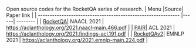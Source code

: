 Open source codes for the RocketQA series of research.
| Menu                                                         |Source| Paper link |
| ------------------------------------------------------------ |------| -------- |
| [RocketQA](RocketQA_NAACL2021/)| NAACL 2021 | https://aclanthology.org/2021.naacl-main.466.pdf |
| [PAIR](PAIR_ACL2021/)| ACL 2021 | https://aclanthology.org/2021.findings-acl.191.pdf |
| [RocketQAv2](RocketQAv2_EMNLP2021/)| EMNLP 2021 | https://aclanthology.org/2021.emnlp-main.224.pdf |
